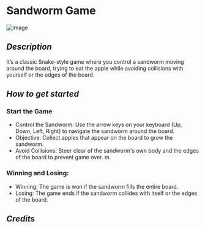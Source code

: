 # Sandworm Game

![image](https://i.imgur.com/U2HvfDk.png)

## **_Description_**

It’s a classic Snake-style game where you control a sandworm moving around the board, trying to eat the apple while avoiding collisions with yourself or the edges of the board.

## **_How to get started_**

### Start the Game

- Control the Sandworm: Use the arrow keys on your keyboard (Up, Down, Left, Right) to navigate the sandworm around the board.
- Objective: Collect apples that appear on the board to grow the sandworm.
- Avoid Collisions: Steer clear of the sandworm's own body and the edges of the board to prevent game over.
  m.

### Winning and Losing:

- Winning: The game is won if the sandworm fills the entire board.
- Losing: The game ends if the sandworm collides with itself or the edges of the board.

## **_Credits_**
